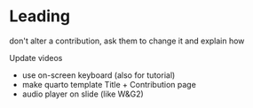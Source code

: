 # Leading
don't alter a contribution, ask them to change it and explain how

Update videos
+ use on-screen keyboard (also for tutorial)
+ make quarto template Title + Contribution page
+ audio player on slide (like W&G2)



